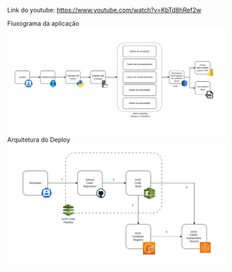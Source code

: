 Link do youtube:
https://www.youtube.com/watch?v=KbTd8hRef2w

Fluxograma da aplicação
![imagem](/imagens/image.png)
Arquitetura do Deploy
![imagem](/imagens/image2.png)